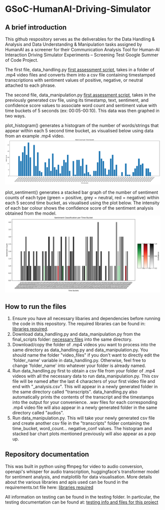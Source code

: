 # GSoC-HumanAI-Driving-Simulator

## A brief introduction

This github respository serves as the deliverables for the Data Handling & Analysis and Data Understanding & Manipulation tasks assigned by HumanAI as a screener for their Communication Analysis Tool for Human-AI Interaction Driving Simulator Experiments – Screening Test Google Summer of Code Project.

The first file, data_handling.py [first assessment script](/final_scripts/data_handling.py), takes in a folder of .mp4 video files and converts them into a csv file containing timestamped transcriptions with sentiment values of positive, negative, or neutral attached to each phrase.

The second file, data_manipulation.py [first assessment script](/final_scripts/data_manipulation.py), takes in the previously generated csv file, using its timestamp, text, sentiment, and confidence score values to associate word count and sentiment value with time buckets of 5 seconds (ex: 00:05-00:10). This data was then graphed in two ways. 

plot_histogram() generates a histogram of the number of words/strings that appear within each 5 second time bucket, as visualised below using data from an example .mp4 video. ![Saved histogram plot of word counts at each time bucket](/results/plots/histogram_plot.png)

plot_sentiment() generates a stacked bar graph of the number of sentiment counts of each type (green = positive, grey = neutral, red = negative) within each 5 second time bucket, as visualised using the plot below. The intensity of each bar colour shows the confidence score of the sentiment analysis obtained from the model.
![Saved stacked bar graph plot of sentiment counts at each time bucket](/results/plots/sentiment_plot.png)

## How to run the files

1) Ensure you have all necessary libaries and dependencies before running the code in this repository. The required libraries can be found in: [libraries required](/requirements.txt).
2) Download data_handling.py and data_manipulation.py from the final_scripts folder: [necessary files](/final_scripts/) into the same directory. 
3) Download/copy the folder of .mp4 videos you want to process into the same directory as data_handling.py and data_manipulation.py. You should name the folder "video_files" if you don't want to directly edit the 'folder_name' variable in data_handling.py. Otherwise, feel free to change 'folder_name' into whatever your folder is already named.
4) Run data_handling.py first to obtain a csv file from your folder of .mp4 videos with all the necessary data to run data_manipulation.py. This csv file will be named after the last 4 characters of your first video file and end with "_analysis.csv". This will appear in a newly generated folder in the same directory called "transcripts". data_handling.py also automatically prints the contents of the transcript and the timestamps into the output for your convenience. .wav files for each corresponding .mp4 video file will also appear in a newly generated folder in the same directory called "audios".
5) Run data_manipulation.py. This will take your newly generated csv file and create another csv file in the "transcripts" folder containing the time_bucket, word_count... negative_conf values. The histogram and stacked bar chart plots mentioned previously will also appear as a pop up.

## Repository documentation
This was built in python using ffmpeg for video to audio conversion, openapi's whisper for audio transcription, huggingface's transformer model for sentiment analysis, and matplotlib for data visualisation. More details about the various libraries and apis used can be found in the requirements.txt file here: [libraries required](/requirements.txt)

All information on testing can be found in the testing folder. In particular, the testing documentation can be found at:
[testing info and files for this project](/testing/testing_docu.txt)
